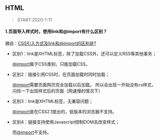 ## HTML

> START:2020-1-11

#### 1.页面导入样式时，使用link和@import有什么区别？

摘自：[CSS引入方式及link和@import的区别是?]( https://xiangshuo.blog.csdn.net/article/details/52885924 )

- 区别1：link是XHTML标签，除了加载CSS外，还可以定义RSS等其他事务；

  [@import](https://github.com/import)属于CSS类别，只能加载CSS。

- 区别2：链接引用CSS时，在页面加载时同时加载；

  [@import](https://github.com/import)需要页面网页完全加载以后加载。
  所以会出现一开始没有cs样式，闪烁一下出现样式后的页面（网速慢的情况下）

- 区别3：link是XHTML标签，无兼容问题；

  [@import](https://github.com/import)是在CSS2.1提出的，低版本的浏览器不支持。

- 区别4：链接支持使用Javascript控制DOM去改变样式；

  而[@import](https://github.com/import)不支持。